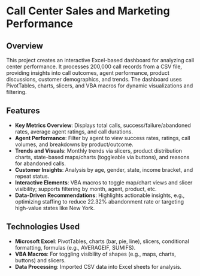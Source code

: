 # Call Center Sales and Marketing Performance

## Overview
This project creates an interactive Excel-based dashboard for analyzing call center performance. It processes 200,000 call records from a CSV file, providing insights into call outcomes, agent performance, product discussions, customer demographics, and trends. The dashboard uses PivotTables, charts, slicers, and VBA macros for dynamic visualizations and filtering.

## Features
- **Key Metrics Overview**: Displays total calls, success/failure/abandoned rates, average agent ratings, and call durations.
- **Agent Performance**: Filter by agent to view success rates, ratings, call volumes, and breakdowns by product/outcome.
- **Trends and Visuals**: Monthly trends via slicers, product distribution charts, state-based maps/charts (toggleable via buttons), and reasons for abandoned calls.
- **Customer Insights**: Analysis by age, gender, state, income bracket, and repeat status.
- **Interactive Elements**: VBA macros to toggle map/chart views and slicer visibility; supports filtering by month, agent, product, etc.
- **Data-Driven Recommendations**: Highlights actionable insights, e.g., optimizing staffing to reduce 22.32% abandonment rate or targeting high-value states like New York.

## Technologies Used
- **Microsoft Excel**: PivotTables, charts (bar, pie, line), slicers, conditional formatting, formulas (e.g., AVERAGEIF, SUMIFS).
- **VBA Macros**: For toggling visibility of shapes (e.g., maps, charts, buttons) and slicers.
- **Data Processing**: Imported CSV data into Excel sheets for analysis.
